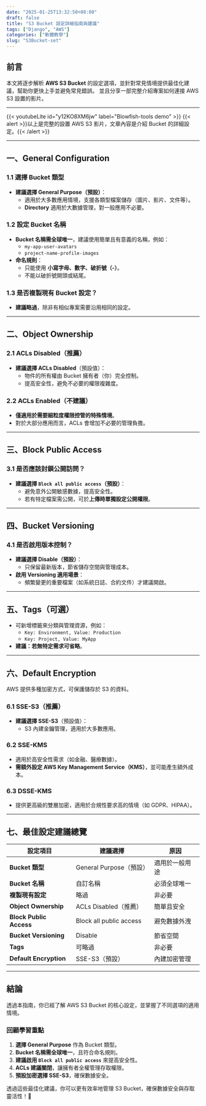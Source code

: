 ```yaml
---
date: "2025-01-25T13:32:50+08:00"
draft: false
title: "S3 Bucket 設定詳細指南與建議"
tags: ["Django", "AWS"]
categories: ["軟體教學"]
slug: "S3Bucket-set"
---
```


## 前言

本文將逐步解析 **AWS S3 Bucket** 的設定選項，並針對常見情境提供最佳化建議，幫助你更快上手並避免常見錯誤。
並且分享一部完整介紹專案如何連接 AWS S3 設置的影片。

<!--more-->

---

{{< youtubeLite id="y12KO8XM6jw" label="Blowfish-tools demo" >}}
{{< alert >}}以上是完整的設置 AWS S3 影片，文章內容是介紹 Bucket 的詳細設定。{{< /alert >}}

---

## **一、General Configuration**

### 1.1 選擇 Bucket 類型

- **建議選擇 General Purpose（預設）**：
  - 適用於大多數應用情境，支援各類型檔案儲存（圖片、影片、文件等）。
  - **Directory** 適用於大數據管理，對一般應用不必要。

### 1.2 設定 Bucket 名稱

- **Bucket 名稱需全球唯一**，建議使用簡單且有意義的名稱，例如：
  - `my-app-user-avatars`
  - `project-name-profile-images`
- **命名規則**：
  - 只能使用 **小寫字母、數字、破折號（-）**。
  - 不能以破折號開頭或結尾。

### 1.3 是否複製現有 Bucket 設定？

- **建議略過**，除非有相似專案需要沿用相同的設定。

---

## **二、Object Ownership**

### 2.1 ACLs Disabled（推薦）

- **建議選擇 ACLs Disabled**（預設值）：
  - 物件的所有權由 Bucket 擁有者（你）完全控制。
  - 提高安全性，避免不必要的權限複雜度。

### 2.2 ACLs Enabled（不建議）

- **僅適用於需要細粒度權限控管的特殊情境**。
- 對於大部分應用而言，ACLs 會增加不必要的管理負擔。

---

## **三、Block Public Access**

### 3.1 是否應該封鎖公開訪問？

- **建議選擇 `Block all public access`（預設）**：
  - 避免意外公開敏感數據，提高安全性。
  - 若有特定檔案需公開，可於**上傳時單獨設定公開權限**。

---

## **四、Bucket Versioning**

### 4.1 是否啟用版本控制？

- **建議選擇 Disable（預設）**：
  - 只保留最新版本，節省儲存空間與管理成本。
- **啟用 Versioning 適用場景**：
  - 頻繁變更的重要檔案（如系統日誌、合約文件）才建議開啟。

---

## **五、Tags（可選）**

- 可新增標籤來分類與管理資源，例如：
  - `Key: Environment, Value: Production`
  - `Key: Project, Value: MyApp`
- **建議：若無特定需求可省略**。

---

## **六、Default Encryption**

AWS 提供多種加密方式，可保護儲存於 S3 的資料。

### 6.1 SSE-S3（推薦）

- **建議選擇 SSE-S3**（預設值）：
  - S3 內建金鑰管理，適用於大多數應用。

### 6.2 SSE-KMS

- 適用於高安全性需求（如金融、醫療數據）。
- **需額外設定 AWS Key Management Service（KMS）**，並可能產生額外成本。

### 6.3 DSSE-KMS

- 提供更高級的雙層加密，適用於合規性要求高的情境（如 GDPR、HIPAA）。

---

## **七、最佳設定建議總覽**

| 設定項目                | 建議選擇                | 原因           |
| ----------------------- | ----------------------- | -------------- |
| **Bucket 類型**         | General Purpose（預設） | 適用於一般用途 |
| **Bucket 名稱**         | 自訂名稱                | 必須全球唯一   |
| **複製現有設定**        | 略過                    | 非必要         |
| **Object Ownership**    | ACLs Disabled（推薦）   | 簡單且安全     |
| **Block Public Access** | Block all public access | 避免數據外洩   |
| **Bucket Versioning**   | Disable                 | 節省空間       |
| **Tags**                | 可略過                  | 非必要         |
| **Default Encryption**  | SSE-S3（預設）          | 內建加密管理   |

---

## **結論**

透過本指南，你已經了解 AWS S3 Bucket 的核心設定，並掌握了不同選項的適用情境。

### **回顧學習重點**

1. **選擇 General Purpose** 作為 Bucket 類型。
2. **Bucket 名稱需全球唯一**，且符合命名規則。
3. **建議啟用 `Block all public access`** 來提高安全性。
4. **ACLs 建議關閉**，讓擁有者全權管理存取權限。
5. **預設加密選擇 SSE-S3**，確保數據安全。

透過這些最佳化建議，你可以更有效率地管理 S3 Bucket，確保數據安全與存取靈活性！🚀

